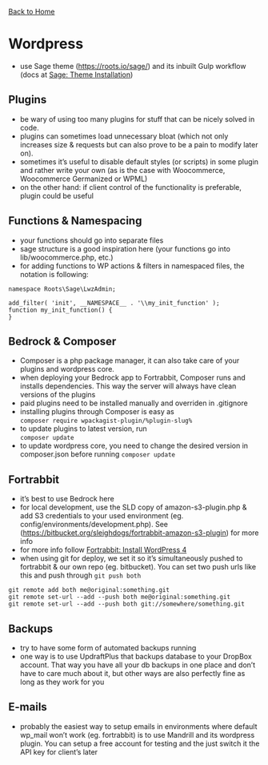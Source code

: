 [Back to Home](../README.md)
# Wordpress
* use Sage theme (https://roots.io/sage/) and its inbuilt Gulp workflow (docs at [Sage: Theme Installation](https://roots.io/sage/docs/theme-installation/))

## Plugins
* be wary of using too many plugins for stuff that can be nicely solved in code.
* plugins can sometimes load unnecessary bloat (which not only increases size & requests but can also prove to be a pain to modify later on).
* sometimes it’s useful to disable default styles (or scripts) in some plugin and rather write your own (as is the case with Woocommerce, Woocommerce Germanized or WPML)
* on the other hand: if client control of the functionality is preferable, plugin could be useful

## Functions & Namespacing
* your functions should go into separate files
* sage structure is a good inspiration here (your functions go into lib/woocommerce.php, etc.)
* for adding functions to WP actions & filters in namespaced files, the notation is following:

```
namespace Roots\Sage\LwzAdmin;

add_filter( 'init', __NAMESPACE__ . '\\my_init_function' );
function my_init_function() {
}
```

## Bedrock & Composer
* Composer is a php package manager, it can also take care of your plugins and wordpress core.
* when deploying your Bedrock app to Fortrabbit, Composer runs and installs dependencies. This way the server will always have clean versions of the plugins
* paid plugins need to be installed manually and overriden in .gitignore
* installing plugins through Composer is easy as   
`composer require wpackagist-plugin/%plugin-slug%`
* to update plugins to latest version, run  
`composer update`
* to update wordpress core, you need to change the desired version in composer.json before running `composer update`

## Fortrabbit
* it’s best to use Bedrock here
* for local development, use the SLD copy of amazon-s3-plugin.php & add S3 credentials to your used environment (eg. config/environments/development.php). See (https://bitbucket.org/sleighdogs/fortrabbit-amazon-s3-plugin) for more info
* for more info follow [Fortrabbit: Install WordPress 4](https://help.fortrabbit.com/install-wordpress-4)
* when using git for deploy, we set it so it’s simultaneously pushed to fortrabbit & our own repo (eg. bitbucket). You can set two push urls like this and push through `git push both`

```
git remote add both me@original:something.git
git remote set-url --add --push both me@original:something.git
git remote set-url --add --push both git://somewhere/something.git
```

## Backups
* try to have some form of automated backups running
* one way is to use UpdraftPlus that backups database to your DropBox account. That way you have all your db backups in one place and don’t have to care much about it, but other ways are also perfectly fine as long as they work for you

## E-mails
* probably the easiest way to setup emails in environments where default wp_mail won’t work (eg. fortrabbit) is to use Mandrill and its wordpress plugin. You can setup a free account for testing and the just switch it the API key for client’s later
